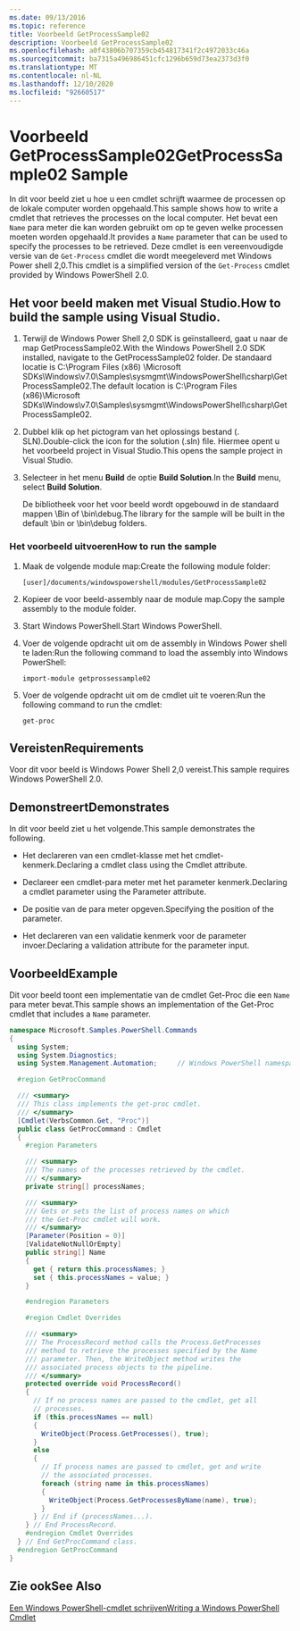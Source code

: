 ```yaml
---
ms.date: 09/13/2016
ms.topic: reference
title: Voorbeeld GetProcessSample02
description: Voorbeeld GetProcessSample02
ms.openlocfilehash: a0f43806b707359cb454817341f2c4972033c46a
ms.sourcegitcommit: ba7315a496986451cfc1296b659d73ea2373d3f0
ms.translationtype: MT
ms.contentlocale: nl-NL
ms.lasthandoff: 12/10/2020
ms.locfileid: "92660517"
---
```

# <a name="getprocesssample02-sample"></a><span data-ttu-id="ce548-103">Voorbeeld GetProcessSample02</span><span class="sxs-lookup"><span data-stu-id="ce548-103">GetProcessSample02 Sample</span></span>

<span data-ttu-id="ce548-104">In dit voor beeld ziet u hoe u een cmdlet schrijft waarmee de processen op de lokale computer worden opgehaald.</span><span class="sxs-lookup"><span data-stu-id="ce548-104">This sample shows how to write a cmdlet that retrieves the processes on the local computer.</span></span> <span data-ttu-id="ce548-105">Het bevat een `Name` para meter die kan worden gebruikt om op te geven welke processen moeten worden opgehaald.</span><span class="sxs-lookup"><span data-stu-id="ce548-105">It provides a `Name` parameter that can be used to specify the processes to be retrieved.</span></span> <span data-ttu-id="ce548-106">Deze cmdlet is een vereenvoudigde versie van de `Get-Process` cmdlet die wordt meegeleverd met Windows Power shell 2,0.</span><span class="sxs-lookup"><span data-stu-id="ce548-106">This cmdlet is a simplified version of the `Get-Process` cmdlet provided by Windows PowerShell 2.0.</span></span>

## <a name="how-to-build-the-sample-using-visual-studio"></a><span data-ttu-id="ce548-107">Het voor beeld maken met Visual Studio.</span><span class="sxs-lookup"><span data-stu-id="ce548-107">How to build the sample using Visual Studio.</span></span>

1. <span data-ttu-id="ce548-108">Terwijl de Windows Power Shell 2,0 SDK is geïnstalleerd, gaat u naar de map GetProcessSample02.</span><span class="sxs-lookup"><span data-stu-id="ce548-108">With the Windows PowerShell 2.0 SDK installed, navigate to the GetProcessSample02 folder.</span></span> <span data-ttu-id="ce548-109">De standaard locatie is C:\Program Files (x86) \Microsoft SDKs\Windows\v7.0\Samples\sysmgmt\WindowsPowerShell\csharp\GetProcessSample02.</span><span class="sxs-lookup"><span data-stu-id="ce548-109">The default location is C:\Program Files (x86)\Microsoft SDKs\Windows\v7.0\Samples\sysmgmt\WindowsPowerShell\csharp\GetProcessSample02.</span></span>

2. <span data-ttu-id="ce548-110">Dubbel klik op het pictogram van het oplossings bestand (. SLN).</span><span class="sxs-lookup"><span data-stu-id="ce548-110">Double-click the icon for the solution (.sln) file.</span></span> <span data-ttu-id="ce548-111">Hiermee opent u het voorbeeld project in Visual Studio.</span><span class="sxs-lookup"><span data-stu-id="ce548-111">This opens the sample project in Visual Studio.</span></span>

3. <span data-ttu-id="ce548-112">Selecteer in het menu **Build** de optie **Build Solution**.</span><span class="sxs-lookup"><span data-stu-id="ce548-112">In the **Build** menu, select **Build Solution**.</span></span>

    <span data-ttu-id="ce548-113">De bibliotheek voor het voor beeld wordt opgebouwd in de standaard mappen \Bin of \bin\debug.</span><span class="sxs-lookup"><span data-stu-id="ce548-113">The library for the sample will be built in the default \bin or \bin\debug folders.</span></span>

### <a name="how-to-run-the-sample"></a><span data-ttu-id="ce548-114">Het voorbeeld uitvoeren</span><span class="sxs-lookup"><span data-stu-id="ce548-114">How to run the sample</span></span>

1. <span data-ttu-id="ce548-115">Maak de volgende module map:</span><span class="sxs-lookup"><span data-stu-id="ce548-115">Create the following module folder:</span></span>

    `[user]/documents/windowspowershell/modules/GetProcessSample02`

2. <span data-ttu-id="ce548-116">Kopieer de voor beeld-assembly naar de module map.</span><span class="sxs-lookup"><span data-stu-id="ce548-116">Copy the sample assembly to the module folder.</span></span>

3. <span data-ttu-id="ce548-117">Start Windows PowerShell.</span><span class="sxs-lookup"><span data-stu-id="ce548-117">Start Windows PowerShell.</span></span>

4. <span data-ttu-id="ce548-118">Voer de volgende opdracht uit om de assembly in Windows Power shell te laden:</span><span class="sxs-lookup"><span data-stu-id="ce548-118">Run the following command to load the assembly into Windows PowerShell:</span></span>

    `import-module getprossessample02`

5. <span data-ttu-id="ce548-119">Voer de volgende opdracht uit om de cmdlet uit te voeren:</span><span class="sxs-lookup"><span data-stu-id="ce548-119">Run the following command to run the cmdlet:</span></span>

    `get-proc`

## <a name="requirements"></a><span data-ttu-id="ce548-120">Vereisten</span><span class="sxs-lookup"><span data-stu-id="ce548-120">Requirements</span></span>

<span data-ttu-id="ce548-121">Voor dit voor beeld is Windows Power Shell 2,0 vereist.</span><span class="sxs-lookup"><span data-stu-id="ce548-121">This sample requires Windows PowerShell 2.0.</span></span>

## <a name="demonstrates"></a><span data-ttu-id="ce548-122">Demonstreert</span><span class="sxs-lookup"><span data-stu-id="ce548-122">Demonstrates</span></span>

<span data-ttu-id="ce548-123">In dit voor beeld ziet u het volgende.</span><span class="sxs-lookup"><span data-stu-id="ce548-123">This sample demonstrates the following.</span></span>

- <span data-ttu-id="ce548-124">Het declareren van een cmdlet-klasse met het cmdlet-kenmerk.</span><span class="sxs-lookup"><span data-stu-id="ce548-124">Declaring a cmdlet class using the Cmdlet attribute.</span></span>

- <span data-ttu-id="ce548-125">Declareer een cmdlet-para meter met het parameter kenmerk.</span><span class="sxs-lookup"><span data-stu-id="ce548-125">Declaring a cmdlet parameter using the Parameter attribute.</span></span>

- <span data-ttu-id="ce548-126">De positie van de para meter opgeven.</span><span class="sxs-lookup"><span data-stu-id="ce548-126">Specifying the position of the parameter.</span></span>

- <span data-ttu-id="ce548-127">Het declareren van een validatie kenmerk voor de parameter invoer.</span><span class="sxs-lookup"><span data-stu-id="ce548-127">Declaring a validation attribute for the parameter input.</span></span>

## <a name="example"></a><span data-ttu-id="ce548-128">Voorbeeld</span><span class="sxs-lookup"><span data-stu-id="ce548-128">Example</span></span>

<span data-ttu-id="ce548-129">Dit voor beeld toont een implementatie van de cmdlet Get-Proc die een `Name` para meter bevat.</span><span class="sxs-lookup"><span data-stu-id="ce548-129">This sample shows an implementation of the Get-Proc cmdlet that includes a `Name` parameter.</span></span>

```csharp
namespace Microsoft.Samples.PowerShell.Commands
{
  using System;
  using System.Diagnostics;
  using System.Management.Automation;     // Windows PowerShell namespace

  #region GetProcCommand

  /// <summary>
  /// This class implements the get-proc cmdlet.
  /// </summary>
  [Cmdlet(VerbsCommon.Get, "Proc")]
  public class GetProcCommand : Cmdlet
  {
    #region Parameters

    /// <summary>
    /// The names of the processes retrieved by the cmdlet.
    /// </summary>
    private string[] processNames;

    /// <summary>
    /// Gets or sets the list of process names on which
    /// the Get-Proc cmdlet will work.
    /// </summary>
    [Parameter(Position = 0)]
    [ValidateNotNullOrEmpty]
    public string[] Name
    {
      get { return this.processNames; }
      set { this.processNames = value; }
    }

    #endregion Parameters

    #region Cmdlet Overrides

    /// <summary>
    /// The ProcessRecord method calls the Process.GetProcesses
    /// method to retrieve the processes specified by the Name
    /// parameter. Then, the WriteObject method writes the
    /// associated process objects to the pipeline.
    /// </summary>
    protected override void ProcessRecord()
    {
      // If no process names are passed to the cmdlet, get all
      // processes.
      if (this.processNames == null)
      {
        WriteObject(Process.GetProcesses(), true);
      }
      else
      {
        // If process names are passed to cmdlet, get and write
        // the associated processes.
        foreach (string name in this.processNames)
        {
          WriteObject(Process.GetProcessesByName(name), true);
        }
      } // End if (processNames...).
    } // End ProcessRecord.
    #endregion Cmdlet Overrides
  } // End GetProcCommand class.
  #endregion GetProcCommand
}
```

## <a name="see-also"></a><span data-ttu-id="ce548-130">Zie ook</span><span class="sxs-lookup"><span data-stu-id="ce548-130">See Also</span></span>

[<span data-ttu-id="ce548-131">Een Windows PowerShell-cmdlet schrijven</span><span class="sxs-lookup"><span data-stu-id="ce548-131">Writing a Windows PowerShell Cmdlet</span></span>](./writing-a-windows-powershell-cmdlet.md)
